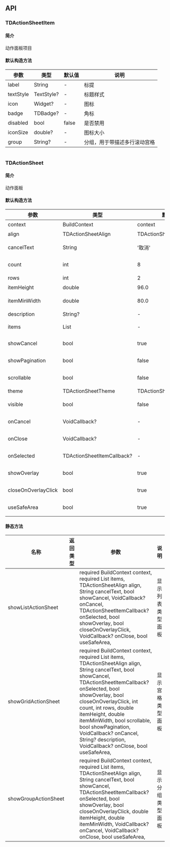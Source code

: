 ## API
### TDActionSheetItem
#### 简介
动作面板项目
#### 默认构造方法

| 参数 | 类型 | 默认值 | 说明 |
| --- | --- | --- | --- |
| label | String | - | 标提 |
| textStyle | TextStyle? | - | 标题样式 |
| icon | Widget? | - | 图标 |
| badge | TDBadge? | - | 角标 |
| disabled | bool | false | 是否禁用 |
| iconSize | double? | - | 图标大小 |
| group | String? | - | 分组，用于带描述多行滚动宫格 |

```
```
 ### TDActionSheet
#### 简介
动作面板
#### 默认构造方法

| 参数 | 类型 | 默认值 | 说明 |
| --- | --- | --- | --- |
| context | BuildContext | context | 上下文 |
| align | TDActionSheetAlign | TDActionSheetAlign.center | 对齐方式 |
| cancelText | String | '取消' | 取消按钮的文本 |
| count | int | 8 | 每页显示的项目数 |
| rows | int | 2 | 显示的行数 |
| itemHeight | double | 96.0 | 项目的行高 |
| itemMinWidth | double | 80.0 | 项目的最小宽度 |
| description | String? | - | 描述文本 |
| items | List<TDActionSheetItem> | - | ActionSheet的项目列表 |
| showCancel | bool | true | 是否显示取消按钮 |
| showPagination | bool | false | 是否显示分页 |
| scrollable | bool | false | 是否可以横向滚动 |
| theme | TDActionSheetTheme | TDActionSheetTheme.list | 主题样式 |
| visible | bool | false | 是否立即显示 |
| onCancel | VoidCallback? | - | 取消按钮的回调函数 |
| onClose | VoidCallback? | - | 关闭时的回调函数 |
| onSelected | TDActionSheetItemCallback? | - | 选择项目时的回调函数 |
| showOverlay | bool | true | 是否显示遮罩层 |
| closeOnOverlayClick | bool | true | 点击蒙层时是否关闭 |
| useSafeArea | bool | true | 使用安全区域 |


#### 静态方法

| 名称 | 返回类型 | 参数 | 说明 |
| --- | --- | --- | --- |
| showListActionSheet |  |   required BuildContext context,  required List<TDActionSheetItem> items,  TDActionSheetAlign align,  String cancelText,  bool showCancel,  VoidCallback? onCancel,  TDActionSheetItemCallback? onSelected,  bool showOverlay,  bool closeOnOverlayClick,  VoidCallback? onClose,  bool useSafeArea, | 显示列表类型面板 |
| showGridActionSheet |  |   required BuildContext context,  required List<TDActionSheetItem> items,  TDActionSheetAlign align,  String cancelText,  bool showCancel,  TDActionSheetItemCallback? onSelected,  bool showOverlay,  bool closeOnOverlayClick,  int count,  int rows,  double itemHeight,  double itemMinWidth,  bool scrollable,  bool showPagination,  VoidCallback? onCancel,  String? description,  VoidCallback? onClose,  bool useSafeArea, | 显示宫格类型面板 |
| showGroupActionSheet |  |   required BuildContext context,  required List<TDActionSheetItem> items,  TDActionSheetAlign align,  String cancelText,  bool showCancel,  TDActionSheetItemCallback? onSelected,  bool showOverlay,  bool closeOnOverlayClick,  double itemHeight,  double itemMinWidth,  VoidCallback? onCancel,  VoidCallback? onClose,  bool useSafeArea, | 显示分组类型面板 |
